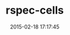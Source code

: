 ---
layout: post
title:  "rspec-cells"
repo:   "apotonick/rspec-cells"
date:   2015-02-18 17:17:45
gemurl: http://rubygems.org/gems/rspec-cells
---